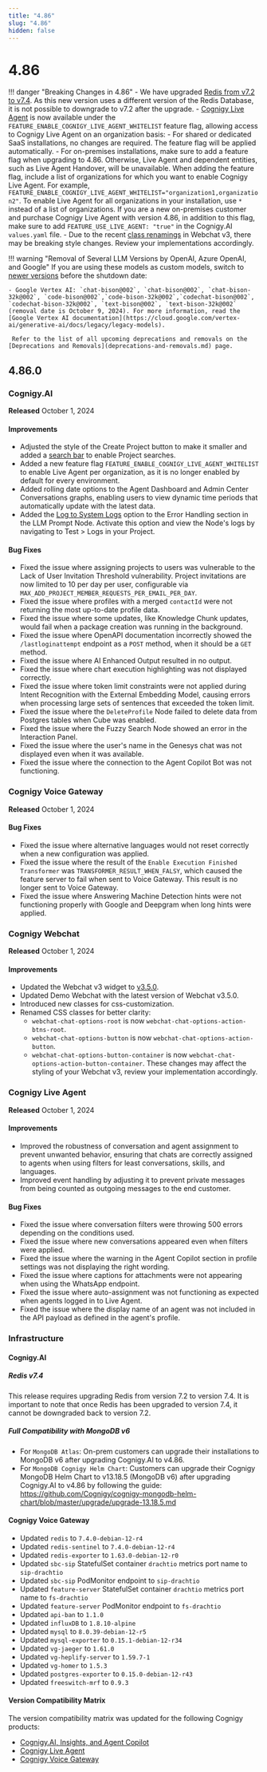 ```yaml
---
title: "4.86"
slug: "4.86"
hidden: false
---
```


# 4.86

!!! danger "Breaking Changes in 4.86"
    - We have upgraded [Redis from v7.2 to v7.4](#redis-v74). As this new version uses a different version of the Redis Database, it is not possible to downgrade to v7.2 after the upgrade.
    - [Cognigy Live Agent](../live-agent/index.md) is now available under the `FEATURE_ENABLE_COGNIGY_LIVE_AGENT_WHITELIST` feature flag, allowing access to Cognigy Live Agent on an organization basis: 
        - For shared or dedicated SaaS installations, no changes are required. The feature flag will be applied automatically.
        - For on-premises installations, make sure to add a feature flag when upgrading to 4.86. Otherwise, Live Agent and dependent entities, such as Live Agent Handover, will be unavailable. When adding the feature flag, include a list of organizations for which you want to enable Cognigy Live Agent. For example, `FEATURE_ENABLE_COGNIGY_LIVE_AGENT_WHITELIST="organization1,organization2"`. To enable Live Agent for all organizations in your installation, use `*` instead of a list of organizations. If you are a new on-premises customer and purchase Cognigy Live Agent with version 4.86, in addition to this flag, make sure to add `FEATURE_USE_LIVE_AGENT: "true"` in the Cognigy.AI `values.yaml` file.
    - Due to the recent [class renamings](#cognigy-webchat) in Webchat v3, there may be breaking style changes. Review your implementations accordingly.

!!! warning "Removal of Several LLM Versions by OpenAI, Azure OpenAI, and Google"
    If you are using these models as custom models, switch to [newer versions](../ai/empower/llms/model-support-by-feature.md) before the shutdown date:

    - Google Vertex AI: `chat-bison@002`, `chat-bison@002`, `chat-bison-32k@002`, `code-bison@002`,`code-bison-32k@002`,`codechat-bison@002`, `codechat-bison-32k@002`, `text-bison@002`, `text-bison-32k@002` (removal date is October 9, 2024). For more information, read the [Google Vertex AI documentation](https://cloud.google.com/vertex-ai/generative-ai/docs/legacy/legacy-models).
 
     Refer to the list of all upcoming deprecations and removals on the [Deprecations and Removals](deprecations-and-removals.md) page.

## 4.86.0

### Cognigy.AI

**Released** October 1, 2024

#### Improvements

- Adjusted the style of the Create Project button to make it smaller and added a [search bar](../ai/build/projects.md) to enable Project searches.
- Added a new feature flag `FEATURE_ENABLE_COGNIGY_LIVE_AGENT_WHITELIST` to enable Live Agent per organization, as it is no longer enabled by default for every environment.
- Added rolling date options to the Agent Dashboard and Admin Center Conversations graphs, enabling users to view dynamic time periods that automatically update with the latest data.
- Added the [Log to System Logs](../ai/build/node-reference/service/llm-prompt.md) option to the Error Handling section in the LLM Prompt Node. Activate this option and view the Node's logs by navigating to Test > Logs in your Project.

#### Bug Fixes

- Fixed the issue where assigning projects to users was vulnerable to the Lack of User Invitation Threshold vulnerability. Project invitations are now limited to 10 per day per user, configurable via `MAX_ADD_PROJECT_MEMBER_REQUESTS_PER_EMAIL_PER_DAY`.
- Fixed the issue where profiles with a merged `contactId` were not returning the most up-to-date profile data.
- Fixed the issue where some updates, like Knowledge Chunk updates, would fail when a package creation was running in the background.
- Fixed the issue where OpenAPI documentation incorrectly showed the `/lastloginattempt` endpoint as a `POST` method, when it should be a `GET` method.
- Fixed the issue where AI Enhanced Output resulted in no output.
- Fixed the issue where chart execution highlighting was not displayed correctly.
- Fixed the issue where token limit constraints were not applied during Intent Recognition with the External Embedding Model, causing errors when processing large sets of sentences that exceeded the token limit.
- Fixed the issue where the `DeleteProfile` Node failed to delete data from Postgres tables when Cube was enabled.
- Fixed the issue where the Fuzzy Search Node showed an error in the Interaction Panel.
- Fixed the issue where the user's name in the Genesys chat was not displayed even when it was available.
- Fixed the issue where the connection to the Agent Copilot Bot was not functioning.

### Cognigy Voice Gateway

**Released** October 1, 2024

#### Bug Fixes

- Fixed the issue where alternative languages would not reset correctly when a new configuration was applied.
- Fixed the issue where the result of the `Enable Execution Finished Transformer` was `TRANSFORMER_RESULT_WHEN_FALSY`, which caused the feature server to fail when sent to Voice Gateway. This result is no longer sent to Voice Gateway.
- Fixed the issue where Answering Machine Detection hints were not functioning properly with Google and Deepgram when long hints were applied.

### Cognigy Webchat

**Released** October 1, 2024

#### Improvements

- Updated the Webchat v3 widget to [v3.5.0](https://github.com/Cognigy/Webchat/releases/tag/v3.5.0).
- Updated Demo Webchat with the latest version of Webchat v3.5.0.
- Introduced new classes for css-customization.
- Renamed CSS classes for better clarity: 
    - `webchat-chat-options-root` is now `webchat-chat-options-action-btns-root`.
    - `webchat-chat-options-button` is now `webchat-chat-options-action-button`.
    - `webchat-chat-options-button-container` is now `webchat-chat-options-action-button-container`.
  These changes may affect the styling of your Webchat v3, review your implementation accordingly.

### Cognigy Live Agent

**Released** October 1, 2024

#### Improvements

- Improved the robustness of conversation and agent assignment to prevent unwanted behavior, ensuring that chats are correctly assigned to agents when using filters for least conversations, skills, and languages.
- Improved event handling by adjusting it to prevent private messages from being counted as outgoing messages to the end customer.

#### Bug Fixes

- Fixed the issue where conversation filters were throwing 500 errors depending on the conditions used.
- Fixed the issue where new conversations appeared even when filters were applied.
- Fixed the issue where the warning in the Agent Copilot section in profile settings was not displaying the right wording.
- Fixed the issue where captions for attachments were not appearing when using the WhatsApp endpoint.
- Fixed the issue where auto-assignment was not functioning as expected when agents logged in to Live Agent.
- Fixed the issue where the display name of an agent was not included in the API payload as defined in the agent's profile.

### Infrastructure

#### Cognigy.AI

##### Redis v7.4

This release requires upgrading Redis from version 7.2 to version 7.4. It is important to note that once Redis has been upgraded to version 7.4, it cannot be downgraded back to version 7.2.

##### Full Compatibility with MongoDB v6

- For `MongoDB Atlas`: On-prem customers can upgrade their installations to MongoDB v6 after upgrading Cognigy.AI to v4.86.
- For `MongoDB Cognigy Helm Chart`: Customers can upgrade their Cognigy MongoDB Helm Chart to v13.18.5 (MongoDB v6) after upgrading Cognigy.AI to v4.86 by following the guide: https://github.com/Cognigy/cognigy-mongodb-helm-chart/blob/master/upgrade/upgrade-13.18.5.md 

#### Cognigy Voice Gateway

- Updated `redis` to `7.4.0-debian-12-r4`
- Updated `redis-sentinel` to `7.4.0-debian-12-r4`
- Updated `redis-exporter` to `1.63.0-debian-12-r0`
- Updated `sbc-sip` StatefulSet container `drachtio` metrics port name to `sip-drachtio`
- Updated `sbc-sip` PodMonitor endpoint to `sip-drachtio`
- Updated `feature-server` StatefulSet container `drachtio` metrics port name to `fs-drachtio`
- Updated `feature-server` PodMonitor endpoint to `fs-drachtio`
- Updated `api-ban` to `1.1.0`
- Updated `influxDB` to `1.8.10-alpine`
- Updated `mysql` to `8.0.39-debian-12-r5`
- Updated `mysql-exporter` to `0.15.1-debian-12-r34`
- Updated `vg-jaeger` to `1.61.0`
- Updated `vg-heplify-server` to `1.59.7-1`
- Updated `vg-homer` to `1.5.3`
- Updated `postgres-exporter` to `0.15.0-debian-12-r43`
- Updated `freeswitch-mrf` to `0.9.3`

#### Version Compatibility Matrix

The version compatibility matrix was updated for the following Cognigy products:

- [Cognigy.AI, Insights, and Agent Copilot](../ai/installation/version-compatibility-matrix.md)
- [Cognigy Live Agent](../live-agent/installation/deployment/version-compatibility-matrix.md)
- [Cognigy Voice Gateway](../voice-gateway/installation/version-compatibility-matrix.md)